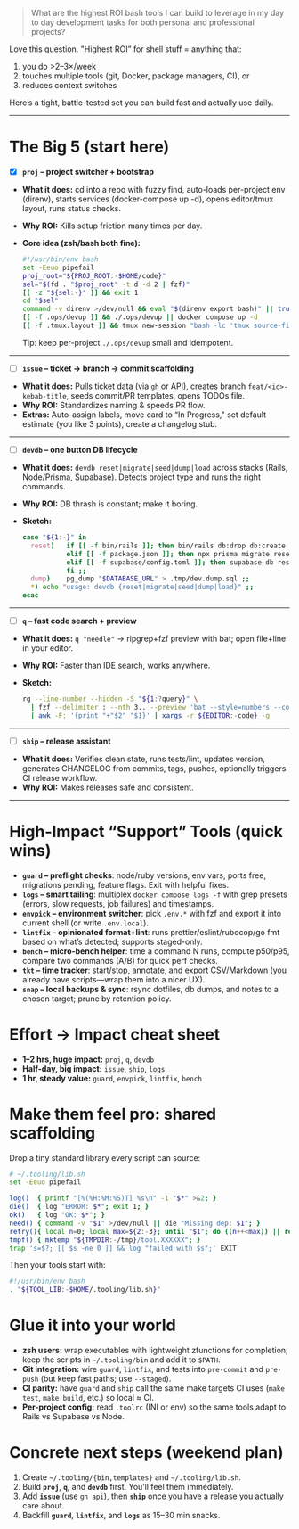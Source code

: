 > What are the highest ROI bash tools I can build to leverage in my day to day development tasks for both personal and professional projects?

Love this question. "Highest ROI” for shell stuff = anything that:

1. you do >2–3×/week
2. touches multiple tools (git, Docker, package managers, CI), or
3. reduces context switches

Here’s a tight, battle-tested set you can build fast and actually use daily.

---

# The Big 5 (start here)

- [x] **`proj` – project switcher + bootstrap**

- **What it does:** cd into a repo with fuzzy find, auto-loads per-project env (direnv), starts services (docker-compose up -d), opens editor/tmux layout, runs status checks.
- **Why ROI:** Kills setup friction many times per day.
- **Core idea (zsh/bash both fine):**

  ```bash
  #!/usr/bin/env bash
  set -Eeuo pipefail
  proj_root="${PROJ_ROOT:-$HOME/code}"
  sel="$(fd . "$proj_root" -t d -d 2 | fzf)"
  [[ -z "${sel:-}" ]] && exit 1
  cd "$sel"
  command -v direnv >/dev/null && eval "$(direnv export bash)" || true
  [[ -f .ops/devup ]] && ./.ops/devup || docker compose up -d
  [[ -f .tmux.layout ]] && tmux new-session "bash -lc 'tmux source-file .tmux.layout'"
  ```

  Tip: keep per-project `./.ops/devup` small and idempotent.

---

- [ ] **`issue` – ticket → branch → commit scaffolding**

- **What it does:** Pulls ticket data (via `gh` or API), creates branch `feat/<id>-kebab-title`, seeds commit/PR templates, opens TODOs file.
- **Why ROI:** Standardizes naming & speeds PR flow.
- **Extras:** Auto-assign labels, move card to “In Progress," set default estimate (you like 3 points), create a changelog stub.

---

- [ ] **`devdb` – one button DB lifecycle**

- **What it does:** `devdb reset|migrate|seed|dump|load` across stacks (Rails, Node/Prisma, Supabase). Detects project type and runs the right commands.
- **Why ROI:** DB thrash is constant; make it boring.
- **Sketch:**

  ```bash
  case "${1:-}" in
    reset)   if [[ -f bin/rails ]]; then bin/rails db:drop db:create db:migrate
             elif [[ -f package.json ]]; then npx prisma migrate reset --force
             elif [[ -f supabase/config.toml ]]; then supabase db reset
             fi ;;
    dump)    pg_dump "$DATABASE_URL" > .tmp/dev.dump.sql ;;
    *) echo "usage: devdb {reset|migrate|seed|dump|load}" ;;
  esac
  ```

---

- [ ] **`q` – fast code search + preview**

- **What it does:** `q "needle"` -> ripgrep+fzf preview with bat; open file+line in your editor.
- **Why ROI:** Faster than IDE search, works anywhere.
- **Sketch:**

  ```bash
  rg --line-number --hidden -S "${1:?query}" \
    | fzf --delimiter : --nth 3.. --preview 'bat --style=numbers --color=always {1} --line-range {2}:+' \
    | awk -F: '{print "+"$2" "$1}' | xargs -r ${EDITOR:-code} -g
  ```

---

- [ ] **`ship` – release assistant**

- **What it does:** Verifies clean state, runs tests/lint, updates version, generates CHANGELOG from commits, tags, pushes, optionally triggers CI release workflow.
- **Why ROI:** Makes releases safe and consistent.

---

# High-Impact “Support” Tools (quick wins)

- **`guard` – preflight checks**: node/ruby versions, env vars, ports free, migrations pending, feature flags. Exit with helpful fixes.
- **`logs` – smart tailing**: multiplex `docker compose logs -f` with grep presets (errors, slow requests, job failures) and timestamps.
- **`envpick` – environment switcher**: pick `.env.*` with fzf and export it into current shell (or write `.env.local`).
- **`lintfix` – opinionated format+lint**: runs prettier/eslint/rubocop/go fmt based on what’s detected; supports staged-only.
- **`bench` – micro-bench helper**: time a command N runs, compute p50/p95, compare two commands (A/B) for quick perf checks.
- **`tkt` – time tracker**: start/stop, annotate, and export CSV/Markdown (you already have scripts—wrap them into a nicer UX).
- **`snap` – local backups & sync**: rsync dotfiles, db dumps, and notes to a chosen target; prune by retention policy.

# Effort → Impact cheat sheet

- **1–2 hrs, huge impact:** `proj`, `q`, `devdb`
- **Half-day, big impact:** `issue`, `ship`, `logs`
- **1 hr, steady value:** `guard`, `envpick`, `lintfix`, `bench`

# Make them feel pro: shared scaffolding

Drop a tiny standard library every script can source:

```bash
# ~/.tooling/lib.sh
set -Eeuo pipefail

log()  { printf "[%(%H:%M:%S)T] %s\n" -1 "$*" >&2; }
die()  { log "ERROR: $*"; exit 1; }
ok()   { log "OK: $*"; }
need() { command -v "$1" >/dev/null || die "Missing dep: $1"; }
retry(){ local n=0; local max=${2:-3}; until "$1"; do ((n++<max)) || return 1; sleep $((2**n)); done; }
tmpf() { mktemp "${TMPDIR:-/tmp}/tool.XXXXXX"; }
trap 's=$?; [[ $s -ne 0 ]] && log "failed with $s";' EXIT
```

Then your tools start with:

```bash
#!/usr/bin/env bash
. "${TOOL_LIB:-$HOME/.tooling/lib.sh}"
```

# Glue it into your world

- **zsh users:** wrap executables with lightweight zfunctions for completion; keep the scripts in `~/.tooling/bin` and add it to `$PATH`.
- **Git integration:** wire `guard`, `lintfix`, and tests into `pre-commit` and `pre-push` (but keep fast paths; use `--staged`).
- **CI parity:** have `guard` and `ship` call the same make targets CI uses (`make test`, `make build`, etc.) so local ≈ CI.
- **Per-project config:** read `.toolrc` (INI or env) so the same tools adapt to Rails vs Supabase vs Node.

# Concrete next steps (weekend plan)

1. Create `~/.tooling/{bin,templates}` and `~/.tooling/lib.sh`.
2. Build **`proj`**, **`q`**, and **`devdb`** first. You’ll feel them immediately.
3. Add **`issue`** (use `gh api`), then **`ship`** once you have a release you actually care about.
4. Backfill **`guard`**, **`lintfix`**, and **`logs`** as 15–30 min snacks.
